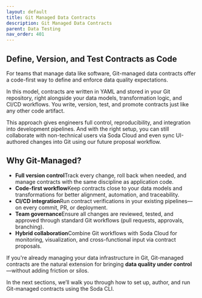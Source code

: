 ```yaml
---
layout: default
title: Git Managed Data Contracts 
description: Git Managed Data Contracts
parent: Data Testing
nav_order: 401
---
```


## Define, Version, and Test Contracts as Code

For teams that manage data like software, Git-managed data contracts offer a code-first way to define and enforce data quality expectations.

In this model, contracts are written in YAML and stored in your Git repository,  right alongside your data models, transformation logic, and CI/CD workflows. You write, version, test, and promote contracts just like any other code artifact.

This approach gives engineers full control, reproducibility, and integration into development pipelines. And with the right setup, you can still collaborate with non-technical users via Soda Cloud and even sync UI-authored changes into Git using our future proposal workflow.

## Why Git-Managed?

- **Full version control**Track every change, roll back when needed, and manage contracts with the same discipline as application code.
- **Code-first workflow**Keep contracts close to your data models and transformations for better alignment, automation, and traceability.
- **CI/CD integration**Run contract verifications in your existing pipelines—on every commit, PR, or deployment.
- **Team governance**Ensure all changes are reviewed, tested, and approved through standard Git workflows (pull requests, approvals, branching).
- **Hybrid collaboration**Combine Git workflows with Soda Cloud for monitoring, visualization, and cross-functional input via contract proposals.


If you're already managing your data infrastructure in Git, Git-managed contracts are the natural extension for bringing **data quality under control**—without adding friction or silos.

In the next sections, we’ll walk you through how to set up, author, and run Git-managed contracts using the Soda CLI.